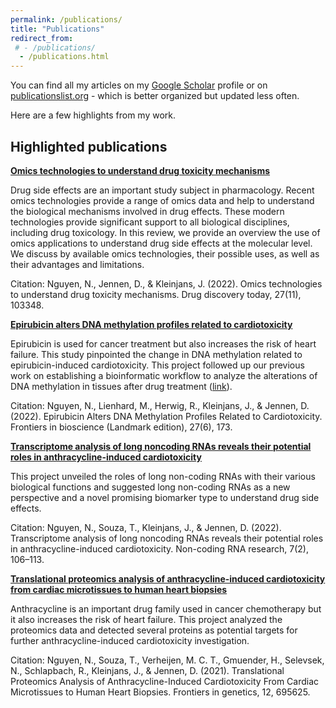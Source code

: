 ```yaml
---
permalink: /publications/
title: "Publications"
redirect_from: 
 # - /publications/
  - /publications.html
---
```


You can find all my articles on my [Google Scholar](https://scholar.google.com/citations?user=pgWeRbwAAAAJ&hl=en) profile or on [publicationslist.org](http://publicationslist.org/nhan-nguyen) - which is better organized but updated less often.

Here are a few highlights from my work.

Highlighted publications
------


**[Omics technologies to understand drug toxicity mechanisms](https://doi.org/10.1016/j.drudis.2022.103348)**

Drug side effects are an important study subject in pharmacology. Recent omics technologies provide a range of omics data and help to understand the biological mechanisms involved in drug effects. These modern technologies provide significant support to all biological disciplines, including drug toxicology. In this review, we provide an overview the use of omics applications to understand drug side effects at the molecular level. We discuss by available omics technologies, their possible uses, as well as their advantages and limitations. 

Citation: Nguyen, N., Jennen, D., & Kleinjans, J. (2022). Omics technologies to understand drug toxicity mechanisms. Drug discovery today, 27(11), 103348.

**[Epirubicin alters DNA methylation profiles related to cardiotoxicity](https://doi.org/10.31083/j.fbl2706173)**

Epirubicin is used for cancer treatment but also increases the risk of heart failure. This study pinpointed the change in DNA methylation related to epirubicin-induced cardiotoxicity. This project followed up our previous work on establishing a bioinformatic workflow to analyze the alterations of DNA methylation in tissues after drug treatment ([link](https://doi.org/10.1145/3510427.3510437)).

Citation: Nguyen, N., Lienhard, M., Herwig, R., Kleinjans, J., & Jennen, D. (2022). Epirubicin Alters DNA Methylation Profiles Related to Cardiotoxicity. Frontiers in bioscience (Landmark edition), 27(6), 173. 

**[Transcriptome analysis of long noncoding RNAs reveals their potential roles in anthracycline-induced cardiotoxicity](https://doi.org/10.1016/j.ncrna.2022.01.002)**

This project unveiled the roles of long non-coding RNAs with their various biological functions and suggested long non-coding RNAs as a new perspective and a novel promising biomarker type to understand drug side effects. 

Citation: Nguyen, N., Souza, T., Kleinjans, J., & Jennen, D. (2022). Transcriptome analysis of long noncoding RNAs reveals their potential roles in anthracycline-induced cardiotoxicity. Non-coding RNA research, 7(2), 106–113. 

**[Translational proteomics analysis of anthracycline-induced cardiotoxicity from cardiac microtissues to human heart biopsies](https://doi.org/10.3389/fgene.2021.695625)**

Anthracycline is an important drug family used in cancer chemotherapy but it also increases the risk of heart failure. This project analyzed the proteomics data and detected several proteins as potential targets for further anthracycline-induced cardiotoxicity investigation.

Citation: Nguyen, N., Souza, T., Verheijen, M. C. T., Gmuender, H., Selevsek, N., Schlapbach, R., Kleinjans, J., & Jennen, D. (2021). Translational Proteomics Analysis of Anthracycline-Induced Cardiotoxicity From Cardiac Microtissues to Human Heart Biopsies. Frontiers in genetics, 12, 695625. 


